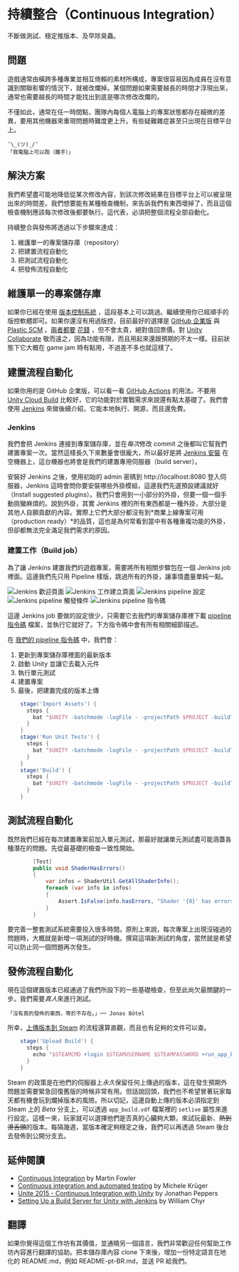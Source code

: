 # 持續整合（Continuous Integration）
不斷做測試、穩定推版本、及早除臭蟲。

## 問題
遊戲通常由橫跨多種專業並相互倚賴的素材所構成，專案很容易因為成員在沒有意識到關聯影響的情況下，就被改爛掉。某個問題如果需要越長的時間才浮現出來，通常也需要越長的時間才能找出到底是哪次修改改爛的。

不僅如此，通常在任一時間點，團隊內每個人電腦上的專案狀態都存在細微的差異，要用其他機器來重現問題時難度更上升。有些疑難雜症甚至只出現在目標平台上。

```
¯\_(ツ)_/¯
「我電腦上可以跑（攤手）」
```

## 解決方案
我們希望盡可能地降低從某次修改內容，到該次修改結果在目標平台上可以被呈現出來的時間差。我們想要能有某種檢查機制，來告訴我們有東西壞掉了，而且這個檢查機制應該每次修改後都要執行。這代表，必須把整個流程全部自動化。

持續整合與發佈將透過以下步驟來達成：
1. 維護單一的專案儲存庫（repository）
2. 把建置流程自動化
3. 把測試流程自動化
4. 把發佈流程自動化

## 維護單一的專案儲存庫
如果你已經在使用 [版本控制系統](https://en.wikipedia.org/wiki/Version_control) ，這段基本上可以跳過。繼續使用你已經順手的版控軟體即可。如果你還沒有用過版控，目前最好的選擇是 [GitHub 企業版](https://github.com/enterprise) 與 [Plastic SCM](https://www.plasticscm.com/) 。[兩者都要](https://github.com/pricing) [花錢](https://www.plasticscm.com/pricing) ，但不會太貴，絕對值回票價。對 [Unity Collaborate](https://unity.com/unity/features/collaborate) 敬而遠之，因為功能有限，而且用起來還跟預期的不太一樣。目前狀態下它大概在 game jam 時有點用，不過差不多也就這樣了。

## 建置流程自動化
如果你用的是 GitHub 企業版，可以看一看 [GitHub Actions](https://github.com/features/actions) 的用法。不要用 [Unity Cloud Build](https://unity3d.com/unity/features/cloud-build) 比較好，它的功能對於實戰需求來說還有點太基礎了。我們會使用 [Jenkins](https://jenkins.io/) 來做後續介紹，它能本地執行、開源，而且還免費。

### Jenkins
我們會把 Jenkins 連接到專案儲存庫，並在*每次*修改 commit 之後都叫它幫我們建置專案一次。當然這樣長久下來數量會很龐大，所以最好是將 [Jenkins 安裝](https://jenkins.io/download/thank-you-downloading-windows-installer-stable/) 在空機器上，這台機器也將會是我們的建置專用伺服器（build server）。

安裝好 Jenkins 之後，使用初始的 admin 密碼到 http://localhost:8080 登入伺服器，Jenkins 這時會問你要安裝哪些外掛模組，這邊我們先選預設建議就好（Install suggested plugins）。我們只會用到一小部分的外掛，但要一個一個手動挑蠻麻煩的。說到外掛，其實 Jenkins 裡的所有東西都是一種外掛，大部分是其他人自願貢獻的內容。實際上它們大部分都沒有到*商業上線專案可用（production ready）*的品質，這也是為何常看到當中有各種重複功能的外掛，但卻都無法完全滿足我們需求的原因。

### 建置工作（Build job）
為了讓 Jenkins 建置我們的遊戲專案，需要將所有相關步驟包在一個 Jenkins job 裡面。這邊我們先只用 Pipeline 樣版，跳過所有的外掛，讓事情盡量單純一點。

![Jenkins 歡迎頁面](Documentation/Jenkins1.png "跑起來了！")
![Jenkins 工作建立頁面](Documentation/Jenkins2.png "給馬利歐用的水管線（Pipeline）...")
![Jenkins pipeline 設定](Documentation/Pipeline1.png)
![Jenkins pipeline 觸發條件](Documentation/Pipeline2.png)
![Jenkins pipeline 指令碼](Documentation/Pipeline3.png)

這邊 Jenkins job 要做的設定很少，只需要它去我們的專案儲存庫裡下載 [pipeline 指令碼](https://jenkins.io/doc/book/pipeline/jenkinsfile/) 檔案，並執行它就好了。下方指令碼中會有所有相關細節描述。

在 [我們的 pipeline 指令碼](BuildScripts/Jenkins/Jenkinsfile) 中，我們會：
1. 更新到專案儲存庫裡面的最新版本
2. 啟動 Unity 並讓它去載入元件
3. 執行單元測試
4. 建置專案
5. 最後，把建置完成的版本上傳

```groovy
    stage('Import Assets') {
      steps {
        bat "$UNITY -batchmode -logFile - -projectPath $PROJECT -buildTarget $PLATFORM -quit -accept-apiupdate"
      }
    }
    stage('Run Unit Tests') {
      steps {
        bat "$UNITY -batchmode -logFile - -projectPath $PROJECT -buildTarget $PLATFORM -runEditorTests"
      }
    }
    stage('Build') {
      steps {
        bat "$UNITY -batchmode -logFile - -projectPath $PROJECT -buildTarget $PLATFORM -quit -buildWindows64Player $OUTPUT"
      }
    }
```

## 測試流程自動化
既然我們已經在每次建置專案前加入單元測試，那最好就讓單元測試盡可能涵蓋各種潛在的問題。先從最基礎的檢查一致性開始。

```csharp
        [Test]
        public void ShaderHasErrors()
        {
            var infos = ShaderUtil.GetAllShaderInfo();
            foreach (var info in infos)
            {
                Assert.IsFalse(info.hasErrors, "Shader '{0}' has errors.", info.name);
            }
        }
```

要完善一整套測試系統需要投入很多時間。原則上來說，每次專案上出現沒碰過的問題時，大概就是新增一項測試的好時機。撰寫這項新測試的角度，當然就是希望可以防止同一個問題再次發生。

## 發佈流程自動化
現在這個建置版本已經通過了我們所設下的一些基礎檢查，但至此尚欠最關鍵的一步。我們需要*真人*來進行測試。

```
「沒有真的發佈的東西，等於不存在。」── Jonas Bötel
```

所幸，[上傳版本到 Steam](https://partner.steamgames.com/doc/sdk/uploading) 的流程還算直觀，而且也有足夠的文件可以查。

```groovy
    stage('Upload Build') {
      steps {
        echo "$STEAMCMD +login $STEAMUSERNAME $STEAMPASSWORD +run_app_build $STEAMSCRIPT"
      }
    }
```

Steam 的政策是在他們的伺服器上*永久*保留任何上傳過的版本，這在發生預期外問題並需要緊急回復舊版的時候非常有用。但話說回頭，我們也不希望冒著玩家每天都有機會玩到爛掉版本的風險。所以切記，這邊自動上傳的版本必須指定到 Steam 上的 *Beta* 分支上，可以透過 `app_build.vdf` 檔案裡的 `setlive` 屬性來進行設定。這樣一來，玩家就可以選擇他們是否真的心臟夠大顆，來試玩最新、~~熱到燙舌頭~~的版本。每隔幾週，當版本確定夠穩定之後，我們可以再透過 Steam 後台去發佈到公開分支去。

## 延伸閱讀
- [Continuous Integration](https://martinfowler.com/articles/continuousIntegration.html) by Martin Fowler
- [Continuous integration and automated testing](http://itmattersgames.com/2019/02/18/continuous-integration-and-automated-testing/) by Michele Krüger
- [Unite 2015 - Continuous Integration with Unity](https://www.youtube.com/watch?v=kSXomLkMR68) by Jonathan Peppers
- [Setting Up a Build Server for Unity with Jenkins](https://www.youtube.com/watch?v=4J3SmhGxO1Y) by William Chyr

## 翻譯
如果你覺得這個工作坊有其價值，並通曉另一個語言，我們非常歡迎任何幫助工作坊內容進行翻譯的協助。把本儲存庫內容 clone 下來後，增加一份特定語言在地化的 README.md，例如 README-pt-BR.md，並送 PR 給我們。
